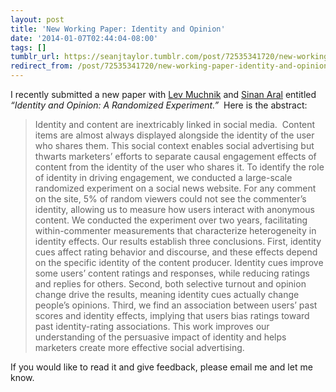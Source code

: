 ```yaml
---
layout: post
title: 'New Working Paper: Identity and Opinion'
date: '2014-01-07T02:44:04-08:00'
tags: []
tumblr_url: https://seanjtaylor.tumblr.com/post/72535341720/new-working-paper-identity-and-opinion
redirect_from: /post/72535341720/new-working-paper-identity-and-opinion
---
```

I recently submitted a new paper with [Lev Muchnik](http://www.levmuchnik.net/) and [Sinan Aral](http://web.mit.edu/sinana/www/) entitled _“Identity and Opinion: A Randomized Experiment.”_&nbsp; Here is the abstract:

> Identity and content are inextricably linked in social media. &nbsp;Content items are almost always displayed alongside the identity of the user who shares them. This social context enables social advertising but thwarts marketers’ efforts to separate causal engagement effects of content from the identity of the user who shares it. To identify the role of identity in driving engagement, we conducted a large-scale randomized experiment on a social news website. For any comment on the site, 5% of random viewers could not see the commenter’s identity, allowing us to measure how users interact with anonymous content. We conducted the experiment over two years, facilitating within-commenter measurements that characterize heterogeneity in identity effects. Our results establish three conclusions. First, identity cues affect rating behavior and discourse, and these effects depend on the specific identity of the content producer. Identity cues improve some users’ content ratings and responses, while reducing ratings and replies for others. Second, both selective turnout and opinion change drive the results, meaning identity cues actually change people’s opinions. Third, we find an association between users’ past scores and identity effects, implying that users bias ratings toward past identity-rating associations. This work improves our understanding of the persuasive impact of identity and helps marketers create more effective social advertising.

If you would like to read it and give feedback, please email me and let me know.

